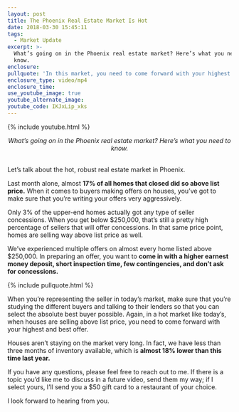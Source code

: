 ```yaml
---
layout: post
title: The Phoenix Real Estate Market Is Hot
date: 2018-03-30 15:45:11
tags:
  - Market Update
excerpt: >-
  What’s going on in the Phoenix real estate market? Here’s what you need to
  know.
enclosure:
pullquote: 'In this market, you need to come forward with your highest and best offer.'
enclosure_type: video/mp4
enclosure_time:
use_youtube_image: true
youtube_alternate_image:
youtube_code: IKJxLip_xks
---
```


{% include youtube.html %}

<center><em>What&rsquo;s going on in the Phoenix real estate market? Here&rsquo;s what you need to know.</em></center>

<center>&nbsp;</center>

Let’s talk about the hot, robust real estate market in Phoenix.

Last month alone, almost **17% of all homes that closed did so above list price.** When it comes to buyers making offers on houses, you’ve got to make sure that you’re writing your offers very aggressively.

Only 3% of the upper-end homes actually got any type of seller concessions. When you get below $250,000, that’s still a pretty high percentage of sellers that will offer concessions. In that same price point, homes are selling way above list price as well.

We’ve experienced multiple offers on almost every home listed above $250,000. In preparing an offer, you want to **come in with a higher earnest money deposit, short inspection time, few contingencies, and don’t ask for concessions.**

{% include pullquote.html %}

When you’re representing the seller in today’s market, make sure that you’re studying the different buyers and talking to their lenders so that you can select the absolute best buyer possible. Again, in a hot market like today’s, when houses are selling above list price, you need to come forward with your highest and best offer.

Houses aren’t staying on the market very long. In fact, we have less than three months of inventory available, which is **almost 18% lower than this time last year.**

If you have any questions, please feel free to reach out to me. If there is a topic you’d like me to discuss in a future video, send them my way; if I select yours, I’ll send you a $50 gift card to a restaurant of your choice.

I look forward to hearing from you.